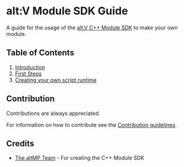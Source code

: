 # alt:V Module SDK Guide

A guide for the usage of the [alt:V C++ Module SDK](https://github.com/altmp/cpp-sdk) to make your own module.

## Table of Contents

1. [Introduction](articles/introduction.md)
2. [First Steps](articles/first-steps.md)
3. [Creating your own script runtime](articles/creating-runtime.md)

## Contribution

Contributions are always appreciated.

For information on how to contribute see the [Contribution guidelines](contributing.md).

## Credits

- [The altMP Team](https://github.com/altmp) - For creating the C++ Module SDK

